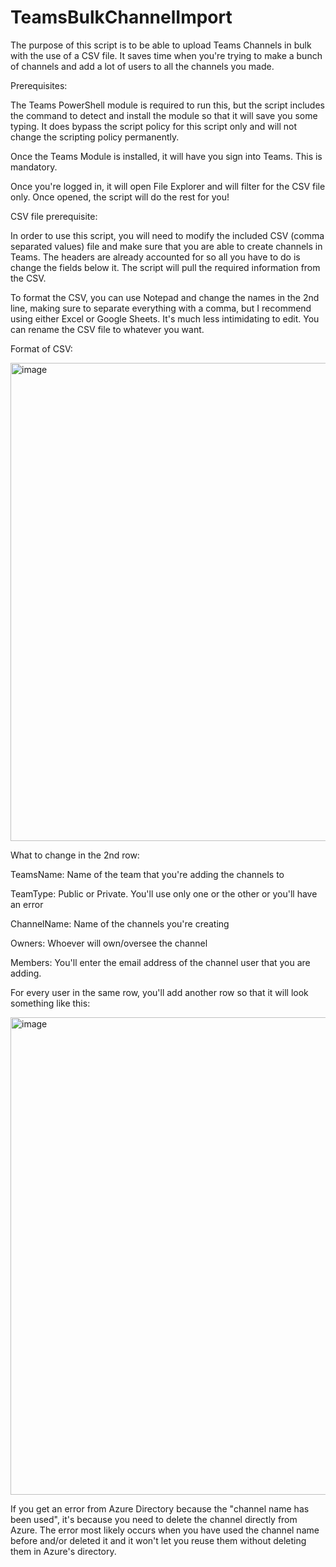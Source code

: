 # TeamsBulkChannelImport

The purpose of this script is to be able to upload Teams Channels in bulk with the use of a CSV file. It saves time when you're trying to make a bunch of channels and add a lot of users to all the channels you made.


Prerequisites:


The Teams PowerShell module is required to run this, but the script includes the command to detect and install the module so that it will save you some typing. It does bypass the script policy for this script only and will not change the scripting policy permanently.

Once the Teams Module is installed, it will have you sign into Teams. This is mandatory.

Once you're logged in, it will open File Explorer and will filter for the CSV file only. Once opened, the script will do the rest for you!

CSV file prerequisite:


In order to use this script, you will need to modify the included CSV (comma separated values) file and make sure that you are able to create channels in Teams. The headers are already accounted for so all you have to do is change the fields below it. The script will pull the required information from the CSV.

To format the CSV, you can use Notepad and change the names in the 2nd line, making sure to separate everything with a comma, but I recommend using either Excel or Google Sheets. It's much less intimidating to edit. You can rename the CSV file to whatever you want.

Format of CSV:

<img width="765" alt="image" src="https://user-images.githubusercontent.com/70851634/205086803-8baf01ab-beaa-4f91-bd30-7d0f3454b894.png">

What to change in the 2nd row:

TeamsName: Name of the team that you're adding the channels to

TeamType: Public or Private. You'll use only one or the other or you'll have an error

ChannelName: Name of the channels you're creating

Owners: Whoever will own/oversee the channel

Members: You'll enter the email address of the channel user that you are adding.


For every user in the same row, you'll add another row so that it will look something like this:

<img width="764" alt="image" src="https://user-images.githubusercontent.com/70851634/205088060-15e67f87-ad96-4bd6-8656-547d2d2757ae.png">


If you get an error from Azure Directory because the "channel name has been used", it's because you need to delete the channel directly from Azure. The error most likely occurs when you have used the channel name before and/or deleted it and it won't let you reuse them without deleting them in Azure's directory.
